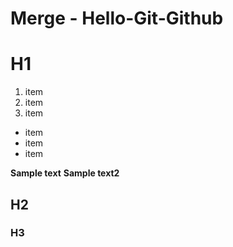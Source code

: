 # Merge - Hello-Git-Github

# H1

1. item
2. item
3. item

* item
* item
* item
  
**Sample text**
__Sample text2__
## H2
### H3
